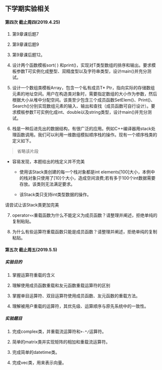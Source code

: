 ## 下学期实验相关

#### 第四次 截止周四(2019.4.25)

1. 第9章课后题7

2. 第9章课后题9

3. 第9章课后题12。

4. 设计两个函数模板sort( ) 和print()，实现对T类型数组的排序和输出。要求模板参数T可实例化成整型、双精度型以及字符串类型，设计main()并充分测试。

5. 设计一个数组类模板Array，包含一个私有成员T* Ptr，指向实际的存储数组元素的地址空间。用户在构造类对象时，需要指定数组的大小作为参数，然后根据大小从堆中分配空间。该类至少包含三个成员函数SetElem()、Print()、Search()分别实现数组元素的输入、输出和查找（成员函数可自行设计）。要求模板参数T可实例化成int、double以及string类型，设计main()并充分测试。

6. 栈是一种后进先出的数据结构，有很广泛的应用。例如C++编译器用stack处理函数调用。我们可以利用一维数组模拟顺序栈的操作。现有一个顺序栈类的定义如下。
> 省略该片段

- 容易发现，本题给出的栈定义并不完美
    
    - 使用该Stack类创建的每一个栈对象都是int elements[100]大小，本例中的栈对象只使用了[10]个大小，造成空间浪费;若有多于100个int数据需要存放。该类则无法满足要求。
    
    - 该Stack类只支持int类型数据的操作。

请尝试让该Stack类更加完美

7. operator`<<`重载函数为什么不能定义为成员函数？请整理并阐述，拒绝单纯的复制粘贴。

8. 为什么有些运算符重载函数只能是成员函数？请整理并阐述，拒绝单纯的复制粘贴。

#### 第五次 截止周五(2019.5.5)

##### 实验目的

1. 掌握运算符重载的含义

2. 理解使用成员函数重载和友元函数重载运算符的区别

3. 掌握单目运算符、双目运算符使用成员函数、友元函数的重载方法。

4. 理解被用户重载的运算符，其优先级、运算顺序与原先系统中的一致性。

##### 实验题目

1. 完成complex类，并重载流运算符和`+-*/`运算符。

2. 简单的matrix类并实现矩阵的相加和重载流运算符。

3. 完成简单的datetime类。

4. 完成vec类，用来表示向量。
